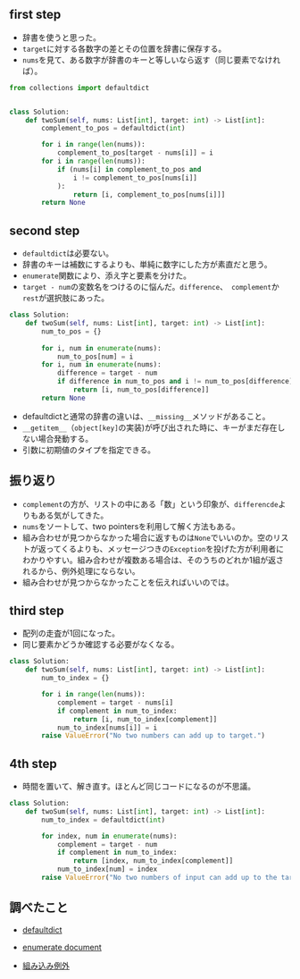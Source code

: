 ## first step

- 辞書を使うと思った。
- `target`に対する各数字の差とその位置を辞書に保存する。
- `nums`を見て、ある数字が辞書のキーと等しいなら返す（同じ要素でなければ）。

```python
from collections import defaultdict


class Solution:
    def twoSum(self, nums: List[int], target: int) -> List[int]:
        complement_to_pos = defaultdict(int)

        for i in range(len(nums)):
            complement_to_pos[target - nums[i]] = i
        for i in range(len(nums)):
            if (nums[i] in complement_to_pos and
                i != complement_to_pos[nums[i]]
            ):
                return [i, complement_to_pos[nums[i]]]
        return None
```

## second step

- `defaultdict`は必要ない。
- 辞書のキーは補数にするよりも、単純に数字にした方が素直だと思う。
- `enumerate`関数により、添え字と要素を分けた。
- `target - num`の変数名をつけるのに悩んだ。`difference`、　`complement`か`rest`が選択肢にあった。

```python
class Solution:
    def twoSum(self, nums: List[int], target: int) -> List[int]:
        num_to_pos = {}
        
        for i, num in enumerate(nums):
            num_to_pos[num] = i
        for i, num in enumerate(nums):
            difference = target - num
            if difference in num_to_pos and i != num_to_pos[difference]:
                return [i, num_to_pos[difference]]
        return None
```

- defaultdictと通常の辞書の違いは、`__missing__`メソッドがあること。
- `__getitem__`（`object[key]`の実装)が呼び出された時に、キーがまだ存在しない場合発動する。
- 引数に初期値のタイプを指定できる。

## 振り返り

- `complement`の方が、リストの中にある「数」という印象が、`differencde`よりもある気がしてきた。
- `nums`をソートして、two pointersを利用して解く方法もある。
- 組み合わせが見つからなかった場合に返すものは`None`でいいのか。空のリストが返ってくるよりも、メッセージつきの`Exception`を投げた方が利用者にわかりやすい。組み合わせが複数ある場合は、そのうちのどれか1組が返されるから、例外処理にならない。
- 組み合わせが見つからなかったことを伝えればいいのでは。

## third step

- 配列の走査が1回になった。
- 同じ要素かどうか確認する必要がなくなる。

```python
class Solution:
    def twoSum(self, nums: List[int], target: int) -> List[int]:
        num_to_index = {}

        for i in range(len(nums)):
            complement = target - nums[i]
            if complement in num_to_index:
                return [i, num_to_index[complement]]
            num_to_index[nums[i]] = i
        raise ValueError("No two numbers can add up to target.")
```


## 4th step

- 時間を置いて、解き直す。ほとんど同じコードになるのが不思議。

```python
class Solution:
    def twoSum(self, nums: List[int], target: int) -> List[int]:
        num_to_index = defaultdict(int)

        for index, num in enumerate(nums):
            complement = target - num
            if complement in num_to_index:
                return [index, num_to_index[complement]]
            num_to_index[num] = index
        raise ValueError("No two numbers of input can add up to the target.")
```


## 調べたこと

- [defaultdict](https://docs.python.org/ja/3.13/library/collections.html#collections.defaultdict)
- [enumerate document](https://docs.python.org/ja/3.13/library/functions.html#enumerate)

- [組み込み例外](https://docs.python.org/ja/3.13/library/exceptions.html)
  
